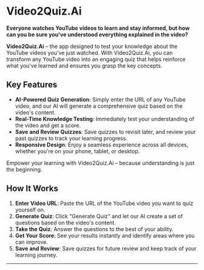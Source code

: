 
# Video2Quiz.Ai

**Everyone watches YouTube videos to learn and stay informed, but how can you be sure you've understood everything explained in the video?**

**Video2Quiz.Ai** – the app designed to test your knowledge about the YouTube videos you've just watched. With Video2Quiz.Ai, you can transform any YouTube video into an engaging quiz that helps reinforce what you've learned and ensures you grasp the key concepts.

## Key Features

- **AI-Powered Quiz Generation**: Simply enter the URL of any YouTube video, and our AI will generate a comprehensive quiz based on the video's content.
- **Real-Time Knowledge Testing**: Immediately test your understanding of the video and get a score.
- **Save and Review Quizzes**: Save quizzes to revisit later, and review your past quizzes to track your learning progress.
- **Responsive Design**: Enjoy a seamless experience across all devices, whether you're on your phone, tablet, or desktop.

Empower your learning with Video2Quiz.Ai – because understanding is just the beginning.

## How It Works

1. **Enter Video URL**: Paste the URL of the YouTube video you want to quiz yourself on.
2. **Generate Quiz**: Click "Generate Quiz" and let our AI create a set of questions based on the video's content.
3. **Take the Quiz**: Answer the questions to the best of your ability.
4. **Get Your Score**: See your results instantly and identify areas where you can improve.
5. **Save and Review**: Save quizzes for future review and keep track of your learning journey.

---
